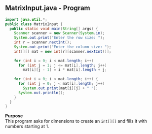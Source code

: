 ## MatrixInput.java - Program

```java
import java.util.*;
public class MatrixInput {
  public static void main(String[] args) {
    Scanner scanner = new Scanner(System.in);
    System.out.print("Enter the row size: ");
    int r = scanner.nextInt();
    System.out.print("Enter the column size: ");
    int[][] mat = new int[r][scanner.nextInt()];
    
    for (int i = 0; i < mat.length; i++)
      for (int j = 1; j <= mat[i].length; j++)
        mat[i][j - 1] = i * mat[i].length + j;
        
    for (int i = 0; i < mat.length; i++) {
      for (int j = 0; j < mat[i].length; j++)
        System.out.print(mat[i][j] + " ");
      System.out.println();
    }
  }
}
```

**Purpose**
<br>This program asks for dimensions to create an `int[][]` and fills it with numbers starting at 1.
